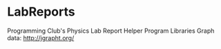 # LabReports
Programming Club's Physics Lab Report Helper Program
Libraries
Graph data: http://jgrapht.org/

